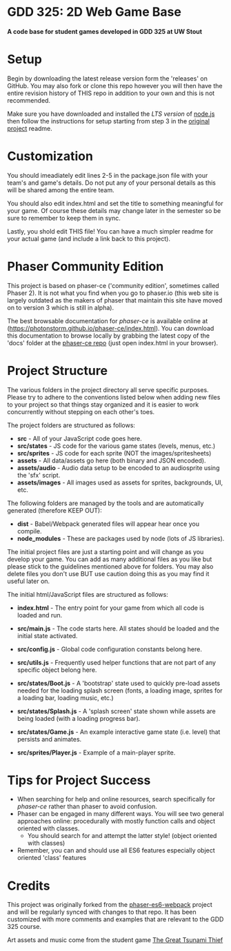 # GDD 325: 2D Web Game Base
#### A code base for student games developed in GDD 325 at UW Stout

# Setup
Begin by downloading the latest release version form the 'releases' on GitHub. You may also fork or clone this repo however you will then have the entire revision history of THIS repo in addition to your own and this is not recommended.

Make sure you have downloaded and installed the *LTS version* of [node.js](https://nodejs.org/) then follow the instructions for setup starting from step 3 in the [original project](https://github.com/lean/phaser-es6-webpack) readme.

# Customization
You should imeadiately edit lines 2-5 in the package.json file with your team's and game's details. Do not put any of your personal details as this will be shared among the entire team.

You should also edit index.html and set the title to something meaningful for your game. Of course these details may change later in the semester so be sure to remember to keep them in sync.

Lastly, you shold edit THIS file!  You can have a much simpler readme for your actual game (and include a link back to this project).

# Phaser Community Edition
This project is based on phaser-ce ('community edition', sometimes called Phaser 2). It is not what you find when you go to phaser.io (this web site is largely outdated as the makers of phaser that maintain this site have moved on to version 3 which is still in alpha).

The best browsable documentation for *phaser-ce* is available online at (https://photonstorm.github.io/phaser-ce/index.html). You can download this documentation to browse locally by grabbing the latest copy of the 'docs' folder at the [phaser-ce repo](https://github.com/photonstorm/phaser-ce) (just open index.html in your browser).

# Project Structure
The various folders in the project directory all serve specific purposes. Please try to adhere to the conventions listed below when adding new files to your project so that things stay organized and it is easier to work concurrently without stepping on each other's toes.

The project folders are structured as follows:
* __src__ - All of your JavaScript code goes here.
* __src/states__ - JS code for the various game states (levels, menus, etc.)
* __src/sprites__ - JS code for each sprite (NOT the images/spritesheets)
* __assets__ - All data/assets go here (both binary and JSON encoded).
* __assets/audio__ - Audio data setup to be encoded to an audiosprite using the 'sfx' script.
* __assets/images__ - All images used as assets for sprites, backgrounds, UI, etc.

The following folders are managed by the tools and are automatically generated (therefore KEEP OUT):
* __dist__ - Babel/Webpack generated files will appear hear once you compile.
* __node_modules__ - These are packages used by node (lots of JS libraries).

The initial project files are just a starting point and will change as you develop your game. You can add as many additional files as you like but please stick to the guidelines mentioned above for folders. You may also delete files you don't use BUT use caution doing this as you may find it useful later on.

The initial html/JavaScript files are structured as follows:
* __index.html__ - The entry point for your game from which all code is loaded and run.

* __src/main.js__ - The code starts here. All states should be loaded and the initial state activated.
* __src/config.js__ - Global code configuration constants belong here.
* __src/utils.js__ - Frequently used helper functions that are not part of any specific object belong here.

* __src/states/Boot.js__ - A 'bootstrap' state used to quickly pre-load assets needed for the loading splash screen (fonts, a loading image, sprites for a loading bar, loading music, etc.)
* __src/states/Splash.js__ - A 'splash screen' state shown while assets are being loaded (with a loading progress bar).
* __src/states/Game.js__ - An example interactive game state (i.e. level) that persists and animates.

* __src/sprites/Player.js__ - Example of a main-player sprite.

# Tips for Project Success
- When searching for help and online resources, search specifically for *phaser-ce* rather than phaser to avoid confusion.
- Phaser can be engaged in many different ways. You will see two general approaches online: procedurally with mostly function calls and object oriented with classes.
  - You should search for and attempt the latter style! (object oriented with classes)
- Remember, you can and should use all ES6 features especially object oriented 'class' features

# Credits
This project was originally forked from the [phaser-es6-webpack](https://github.com/lean/phaser-es6-webpack) project and will be regularly synced with changes to that repo. It has been customized with more comments and examples that are relevant to the GDD 325 course.

Art assets and music come from the student game [The Great Tsunami Thief](https://mushroom-canopy.itch.io/tsunami-thief)
